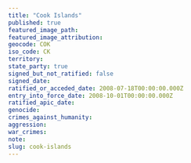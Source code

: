 ```yaml
---
title: "Cook Islands"
published: true
featured_image_path:
featured_image_attribution:
geocode: COK
iso_code: CK
territory:
state_party: true
signed_but_not_ratified: false
signed_date:
ratified_or_acceded_date: 2008-07-18T00:00:00.000Z
entry_into_force_date: 2008-10-01T00:00:00.000Z
ratified_apic_date:
genocide:
crimes_against_humanity:
aggression:
war_crimes:
note:
slug: cook-islands
---
```

